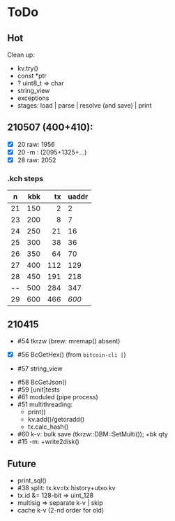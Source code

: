 # ToDo

## Hot

Clean up:

- kv.try()
- const *ptr
- ? uint8_t => char
- string_view
- exceptions
- stages: load | parse | resolve (and save) | print

## 210507 (400+410):
- [x] 20 raw: 1956
- [x] 20 -m : (2095+1325+&hellip;)
- [x] 28 raw: 2052

### .kch steps

n  | kbk | tx  | uaddr
---|----:|----:|------
21 | 150 |   2 |   2
23 | 200 |   8 |   7
24 | 250 |  21 |  16
25 | 300 |  38 |  36
26 | 350 |  64 |  70
27 | 400 | 112 | 129
28 | 450 | 191 | 218
-- | 500 | 284 | 347
29 | 600 | 466 |*600*

## 210415

- \#54 tkrzw (brew: mremap() absent)
- [x] \#56 BcGetHex() (from `bitcoin-cli |`)
- \#57 string_view
+ \#58 BcGetJson()
+ \#59 [unit]tests
+ \#61 moduled (pipe process)
+ \#51 multithreading:
  + print()
  + kv.add()/getoradd()
  + tx.calc_hash()
+ \#60 k-v: bulk save (tkrzw::DBM::SetMulti()); +bk qty
+ \#15 -m: +write2disk()

## Future

+ print_sql()
+ \#38 split: tx.kv=tx.history+utxo.kv
+ tx.id &= 128-bit => uint_128
+ multisig => separate k-v | skip
+ cache k-v (2-nd order for old)
